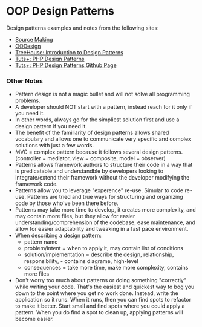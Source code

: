 # OOP Design Patterns
Design patterns examples and notes from the following sites:
* [Source Making][sourcemaking url]
* [OODesign][oodesign url]
* [TreeHouse: Introduction to Design Patterns ][treehouse url]
* [Tuts+: PHP Design Patterns][tutsplus url]
* [Tuts+: PHP Design Patterns Github Page][tutsplusood url]

[sourcemaking url]: https://sourcemaking.com
[oodesign url]: http://www.oodesign.com/
[treehouse url]: https://teamtreehouse.com/library/introduction-to-design-patterns
[tutsplus url]: https://code.tutsplus.com/courses/php-design-patterns
[tutsplusood url]: https://github.com/tutsplus/php-design-patterns

### Other Notes
* Pattern design is not a magic bullet and will not solve all programming problems.
* A developer should NOT start with a pattern, instead reach for it only if you need it.
* In other words, always go for the simpliest solution first and use a design pattern if you need it.
* The benefit of the familiarity of design patterns allows shared vocabulary and allows one to communicate very specific and complex solutions with just a few words.
* MVC = complex pattern because it follows several design patterns.  (controller = mediator, view = composite, model = observer)
* Patterns allows framework authors to structure their code in a way that is predicatable and understandble by developers looking to integrate/extend their framework without the developer modifying the framework code.
* Patterns allow you to leverage "experence" re-use.  Simular to code re-use.  Patterns are tried and true ways for structuring and organizing code by those who've been there before.
* Patterns may take more time to develop, it creates more complexity, and may contain more files, but they allow for easier understanding/comprehension of the codebase, ease maintenance, and allow for easier adaptability and tweaking in a fast pace environment.
* When describing a design pattern:
    * pattern name
    * problem/intent = when to apply it, may contain list of conditions
    * solution/implementation = describe the design, relationship, responsibility, - contains diagrame, high-level
    * consequences = take more time, make more complexity, contains more files
* Don't worry too much about patterns or doing something "correctly" while writing your code.  That's the easiest and quickest way to bog you down to the point where you get no work done.  Instead, write the application so it runs. When it runs, then you can find spots to refactor to make it better.  Start small and find spots where you could apply a pattern.  When you do find a spot to clean up, applying patterns will become easier.